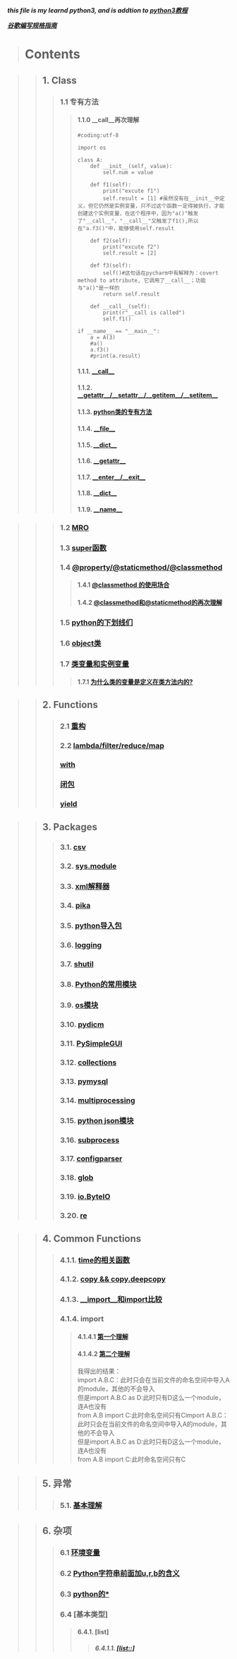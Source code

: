 ***this file is my learnd python3, and is addtion to [python3教程](https://www.runoob.com/python3/python3-tutorial.html)***

***[谷歌编写规格指南](https://zh-google-styleguide.readthedocs.io/en/latest/google-python-styleguide/python\_language\_rules/)***
> # Contents

> > ## 1. Class</br>
> > > ### 1.1 专有方法 </br>
> > > > #### 1.1.0 \_\_call\_\_再次理解
> > > > ```
> > > > #coding:utf-8
> > > > 
> > > > import os
> > > > 
> > > > class A:
> > > >     def __init__(self, value):
> > > >         self.num = value
> > > > 
> > > >     def f1(self):
> > > >         print("excute f1")
> > > >         self.result = [1] #虽然没有在__init__中定义，但它仍然是实例变量，只不过这个函数一定得被执行，才能创建这个实例变量，在这个程序中，因为"a()"触发了"__call__"，"__call__"又触发了f1(),所以在"a.f3()"中，能够使用self.result
> > > >     
> > > >     def f2(self):
> > > >         print("excute f2")
> > > >         self.result = [2]
> > > > 
> > > >     def f3(self):
> > > >         self()#这句话在pycharm中有解释为：covert method to attribute, 它调用了__call__；功能与"a()"是一样的
> > > >         return self.result
> > > > 
> > > >     def __call__(self):
> > > >         print(r"__call is called")
> > > >         self.f1()
> > > > 
> > > > if __name__ == "__main__":
> > > >     a = A(3)
> > > >     #a()
> > > >     a.f3()
> > > >     #print(a.result)
> > > > ```
> > > > #### 1.1.1. [\_\_call\_\_](https://www.cnblogs.com/superxuezhazha/p/5793536.html) </br>
> > > > #### 1.1.2. [\_\_getattr\_\_\/\_\_setattr\_\_\/\_\_getitem\_\_\/\_\_setitem\_\_](https://blog.csdn.net/chituozha5528/article/details/78355216) </br>
> > > > #### 1.1.3. [python类的专有方法](https://segmentfault.com/a/1190000007256392) </br>
> > > > #### 1.1.4. [\_\_file\_\_](https://www.cnblogs.com/ajaxa/p/9016475.html)</br>
> > > > #### 1.1.5. [\_\_dict\_\_](https://www.cnblogs.com/alvin2010/p/9102344.html)</br>
> > > > #### 1.1.6. [\_\_getattr\_\_](https://www.jianshu.com/p/dec562715df6)</br>
> > > > #### 1.1.7. [\_\_enter\_\_\/\_\_exit\_\_](https://www.cnblogs.com/lipijin/p/4460487.html)   
> > > > #### 1.1.8. [\_\_dict\_\_](https://www.cnblogs.com/alvin2010/p/9102344.html)     
> > > > #### 1.1.9. [\_\_name\_\_](https://www.cnblogs.com/1204guo/p/7966461.html)    

> > > ### 1.2 [MRO](https://www.cnblogs.com/ssyfj/p/9017280.html) </br>
> > > ### 1.3 [super函数](https://www.imooc.com/article/50836) </br>
> > > ### 1.4 [@property\/@staticmethod\/@classmethod](https://www.cnblogs.com/wangyongsong/p/6750454.html) </br>
> > > > #### 1.4.1 [@classmethod 的使用场合](https://blog.csdn.net/dyh4201/article/details/78336529) </br>
> > > > #### 1.4.2 [@classmethod和@staticmethod的再次理解](https://eclipsesv.com/page/2/) </br>
> > > ### 1.5 [python的下划线们](https://blog.csdn.net/lcczzu/article/details/84819587)</br>
> > > ### 1.6 [object类](https://blog.csdn.net/DeepOscar/article/details/80947155) </br>
> > > ### 1.7 [类变量和实例变量](https://www.cnblogs.com/crazyrunning/p/6945183.html) </br>
> > > > #### 1.7.1 [为什么类的变量是定义在类方法内的?](https://www.cnblogs.com/chownjy/p/8663024.html)

> > ## 2. Functions </br>
> > > ### 2.1 [重构](https://blog.csdn.net/liuwei_q/article/details/83032297)  
> > > ### 2.2 [lambda/filter/reduce/map](https://www.cnblogs.com/kaituorensheng/p/5300340.html)  
> > > ### [with](https://www.jianshu.com/p/5b01fb36fd4c) </br>
> > > ### [闭包](https://blog.csdn.net/weixin_44141532/article/details/87116038) </br>
> > > ### [yield](https://www.ibm.com/developerworks/cn/opensource/os-cn-python-yield/index.html) </br>

> > ## 3. Packages
> > > ### 3.1. [csv](https://www.cnblogs.com/wuxunyan/p/10442444.html)</br>
> > > ### 3.2. [sys.module](https://www.cnblogs.com/zhaojingyu/p/9069076.html)</br>
> > > ### 3.3. [xml解释器](https://blog.csdn.net/guangmingsky/article/details/77601225)</br>
> > > ### 3.4. [pika](https://pypi.org/project/pika/)</br>
> > > ### 3.5. [python导入包](https://blog.csdn.net/chinesepython/article/details/82113575) </br>
> > > ### 3.6. [logging](https://www.cnblogs.com/Nicholas0707/p/9021672.html) </br>
> > > ### 3.7. [shutil](https://www.jb51.net/article/145522.htm) </br>
> > > ### 3.8. [Python的常用模块](https://www.cnblogs.com/brf-test/p/11241161.html) </br>
> > > ### 3.9. [os模块](https://www.cnblogs.com/kaituorensheng/archive/2013/03/18/2965766.html) </br>
> > > ### 3.10. [pydicm](https://blog.csdn.net/linhai1028/article/details/79551488) </br>
> > > ### 3.11. [PySimpleGUI](https://linux.cn/article-10027-1.html)</br>
> > > ### 3.12. [collections](https://www.cnblogs.com/zhizhan/p/5692668.html) </br>
> > > ### 3.13. [pymysql](https://www.runoob.com/python3/python3-mysql.html) </br>
> > > ### 3.14. [multiprocessing](https://www.osgeo.cn/cpython/library/multiprocessing.html) </br>
> > > ### 3.15. [python json模块](https://www.runoob.com/python/python-json.html)</br>
> > > ### 3.16. [subprocess](https://zhuanlan.zhihu.com/p/72829009)   
> > > ### 3.17. [configparser](https://www.jianshu.com/p/2f0636e27477)    
> > > ### 3.18. [glob](https://www.jianshu.com/p/32e3364b22ee)   
> > > ### 3.19. [io.ByteIO](https://www.cnblogs.com/yqpy/p/8556090.html)   
> > > ### 3.20. [re](https://docs.python.org/zh-cn/3/library/re.html)    



> > ## 4. Common Functions
> > > ### 4.1.1. [time的相关函数](https://blog.csdn.net/brucewong0516/article/details/79044905)</br>
> > > ### 4.1.2. [copy && copy.deepcopy](https://blog.csdn.net/u010712012/article/details/79754132) </br>
> > > ### 4.1.3. [\_\_import\_\_和import比较](https://blog.csdn.net/weixin_42670402/article/details/83472429) </br>
> > > ### 4.1.4. import  
> > > > #### 4.1.4.1 [第一个理解](http://sinhub.cn/2019/05/python-import-machinery-part-one/)    
> > > > #### 4.1.4.2 [第二个理解](https://blog.csdn.net/weixin_38256474/article/details/81228492)   
> > > > 我得出的结果：  
> > > > import A.B.C：此时只会在当前文件的命名空间中导入A的module，其他的不会导入    
> > > > 但是import A.B.C as D:此时只有D这么一个module，连A也没有   
> > > > from A.B import C:此时命名空间只有Cimport A.B.C：此时只会在当前文件的命名空间中导入A的module，其他的不会导入   
> > > > 但是import A.B.C as D:此时只有D这么一个module，连A也没有   
> > > > from A.B import C:此时命名空间只有C   

> > ## 5. 异常</br>
> > > ### 5.1. [基本理解](https://www.jianshu.com/p/66e2e4104e7c)


> > ## 6. 杂项 </br>
> > > ### 6.1 [环境变量](https://blog.csdn.net/v_xchen_v/article/details/80393967) </br>
> > > ### 6.2 [Python字符串前面加u,r,b的含义](https://www.cnblogs.com/liangmingshen/p/9274021.html)
> > > ### 6.3 [python的\*](https://www.cnblogs.com/jony7/p/8035376.html)
> > > ### 6.4 [基本类型]   
> > > > #### 6.4.1. [list]   
> > > > > ##### 6.4.1.1. [\[list::\]](https://blog.csdn.net/qq\_41940950/article/details/80765674)   
